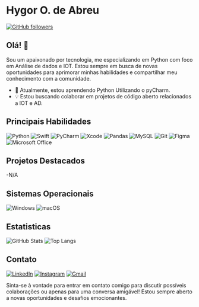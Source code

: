 # Hygor O. de Abreu

[![GitHub followers](https://img.shields.io/github/followers/HygorOAbreu?style=social)](https://github.com/HygorOAbreu)


## Olá! 👋

Sou um apaixonado por tecnologia, me especializando em Python com foco em Análise de dados e IOT. Estou sempre em busca de novas oportunidades para aprimorar minhas habilidades e compartilhar meu conhecimento com a comunidade.

- 🌱 Atualmente, estou aprendendo Python Utilizando o pyCharm.
- 💡 Estou buscando colaborar em projetos de código aberto relacionados a IOT e AD.

## Principais Habilidades

![Python](https://img.shields.io/badge/python-3670A0?style=for-the-badge&logo=python&logoColor=ffdd54)
![Swift](https://img.shields.io/badge/swift-F54A2A?style=for-the-badge&logo=swift&logoColor=white)
![PyCharm](https://img.shields.io/badge/pycharm-143?style=for-the-badge&logo=pycharm&logoColor=black&color=black&labelColor=green)
![Xcode](https://img.shields.io/badge/Xcode-007ACC?style=for-the-badge&logo=Xcode&logoColor=white)
![Pandas](https://img.shields.io/badge/pandas-%23150458.svg?style=for-the-badge&logo=pandas&logoColor=white)
![MySQL](https://img.shields.io/badge/MySQL-00000F?style=for-the-badge&logo=mysql&logoColor=white)
![Git](https://img.shields.io/badge/GIT-E44C30?style=for-the-badge&logo=git&logoColor=white)
![Figma](https://img.shields.io/badge/Figma-696969?style=for-the-badge&logo=figma&logoColor=figma)
![Microsoft Office](https://img.shields.io/badge/Microsoft_Office-D83B01?style=for-the-badge&logo=microsoft-office&logoColor=white)


## Projetos Destacados

-N/A

## Sistemas Operacionais

![Windows](https://img.shields.io/badge/Windows-000?style=for-the-badge&logo=windows&logoColor=2CA5E0)
![macOS](https://img.shields.io/badge/mac%20os-000000?style=for-the-badge&logo=macos&logoColor=F0F0F0)

## Estatisticas

![GitHub Stats](https://github-readme-stats.vercel.app/api?username=HygorOAbreu&theme=transparent&bg_color=000&border_color=30A3DC&show_icons=true&icon_color=30A3DC&title_color=E94D5F&text_color=FFF)
![Top Langs](https://github-readme-stats-git-masterrstaa-rickstaa.vercel.app/api/top-langs/?username=HygorOAbreu&bg_color=000&border_color=30A3DC&title_color=E94D5F&text_color=FFF)

## Contato

[![LinkedIn](https://img.shields.io/badge/LinkedIn-0077B5?style=for-the-badge&logo=linkedin&logoColor=white)](https://www.linkedin.com/in/HygorOAbreu/)
[![Instagram](https://img.shields.io/badge/-Instagram-%23E4405F?style=for-the-badge&logo=instagram&logoColor=white)](https://www.instagram.com/HygorOAbreu/)
[![Gmail](https://img.shields.io/badge/Gmail-333333?style=for-the-badge&logo=gmail&logoColor=red)](mailto:HygorOAbreu@gmail.com)

Sinta-se à vontade para entrar em contato comigo para discutir possíveis colaborações ou apenas para uma conversa amigável! Estou sempre aberto a novas oportunidades e desafios emocionantes.
